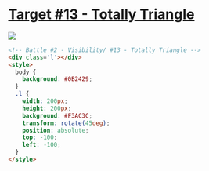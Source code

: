 # [Target #13 - Totally Triangle](https://cssbattle.dev/play/13)

![](https://cssbattle.dev/targets/13.png)

```HTML
<!-- Battle #2 - Visibility/ #13 - Totally Triangle -->
<div class='l'></div>
<style>
  body {
    background: #0B2429;
  }
  .l {
    width: 200px;
    height: 200px;
    background: #F3AC3C;
    transform: rotate(45deg);
    position: absolute;
    top: -100;
    left: -100;
  }
</style>
```
